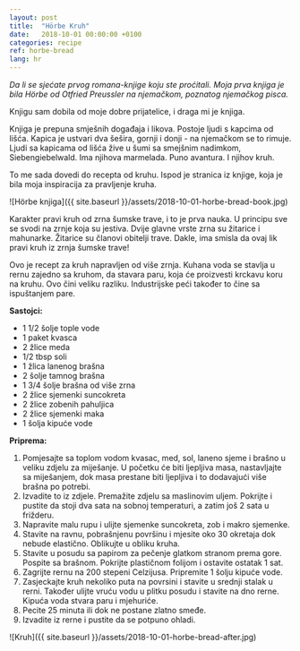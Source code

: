 ```yaml
---
layout: post
title:  "Hörbe Kruh"
date:   2018-10-01 00:00:00 +0100
categories: recipe
ref: horbe-bread
lang: hr
---
```


*Da li se sjećate prvog romana-knjige koju ste proćitali. Moja prva knjiga je bila Hörbe od Otfried Preussler na njemačkom, poznatog njemačkog pisca.*

Knjigu sam dobila od moje dobre prijatelice, i draga mi je knjiga.

Knjiga je prepuna smješnih događaja i likova. Postoje ljudi s kapcima od lišća. Kapica je ustvari dva šešira, gornji i donji -  na njemačkom se to rimuje. Ljudi sa kapicama od lišća žive u šumi sa smejšnim nadimkom, Siebengiebelwald. Ima njihova marmelada. Puno avantura. I njihov kruh.

To me sada dovedi do recepta od kruhu. Ispod je stranica iz knjige, koja je bila moja inspiracija za pravljenje kruha.

![Hörbe knjiga]({{ site.baseurl }}/assets/2018-10-01-horbe-bread-book.jpg)

Karakter pravi kruh od zrna šumske trave, i to je prva nauka. U principu sve se svodi na zrnje koja su jestiva. Dvije glavne vrste zrna su žitarice i mahunarke. Žitarice su članovi obitelji trave. Dakle, ima smisla da ovaj lik pravi kruh iz zrnja šumske trave!

Ovo je recept za kruh napravljen od više zrnja. Kuhana voda se stavlja u rernu zajedno sa kruhom, da stavara paru, koja će proizvesti krckavu koru na kruhu. Ovo čini veliku razliku. Industrijske peći također to čine sa ispuštanjem pare.

**Sastojci:**

* 1 1/2 šolje tople vode
* 1 paket kvasca
* 2 žlice meda
* 1/2 tbsp soli
* 1 žlica lanenog brašna
* 2 šolje tamnog brašna
* 1 3/4 šolje brašna od više zrna
* 2 žlice sjemenki suncokreta
* 2 žlice zobenih pahuljica
* 2 žlice sjemenki maka
* 1 šolja kipuće vode

**Priprema:**

1. Pomjesajte sa toplom vodom kvasac, med, sol, laneno sjeme i brašno u veliku zdjelu za miješanje. U početku će biti ljepljiva masa, nastavljajte sa miješanjem, dok masa prestane biti ljepljiva i to dodavajući više brašna po potrebi.
2. Izvadite to iz zdjele. Premažite zdjelu sa maslinovim uljem. Pokrijte i pustite da stoji dva sata na sobnoj temperaturi, a zatim još 2 sata u frižderu.
3. Napravite malu rupu i ulijte sjemenke suncokreta, zob i makro sjemenke.
4. Stavite na ravnu, pobrašnjenu površinu i mjesite oko 30 okretaja dok nebude elastično. Oblikujte u obliku kruha.
5. Stavite u posudu sa papirom za pečenje glatkom stranom prema gore. Pospite sa brašnom. Pokrijte plastičnom folijom i ostavite ostatak 1 sat.
6. Zagrijte rernu na 200 stepeni Celzijusa. Pripremite 1 šolju kipuće vode.
7. Zasjeckajte kruh nekoliko puta na povrsini i stavite u srednji stalak u rerni. Također ulijte vruću vodu u plitku posudu i stavite na dno rerne. Kipuća voda stvara paru i mjehuriće.
8. Pecite 25 minuta ili dok ne postane zlatno smeđe.
9. Izvadite iz rerne i pustite da se potpuno ohladi.

![Kruh]({{ site.baseurl }}/assets/2018-10-01-horbe-bread-after.jpg)
